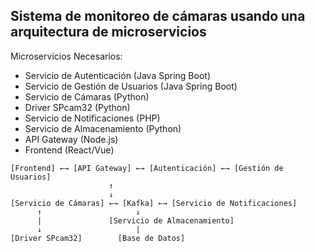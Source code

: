 

## Sistema de monitoreo de cámaras usando una arquitectura de microservicios

Microservicios Necesarios:
- Servicio de Autenticación (Java Spring Boot)
- Servicio de Gestión de Usuarios (Java Spring Boot)
- Servicio de Cámaras (Python)
- Driver SPcam32 (Python)
- Servicio de Notificaciones (PHP)
- Servicio de Almacenamiento (Python)
- API Gateway (Node.js)
- Frontend (React/Vue)


```
[Frontend] ←→ [API Gateway] ←→ [Autenticación] ←→ [Gestión de Usuarios]
                      ↑
                      ↓
[Servicio de Cámaras] ←→ [Kafka] ←→ [Servicio de Notificaciones]
      ↑                     ↓
      |               [Servicio de Almacenamiento]
      ↓                     |
[Driver SPcam32]        [Base de Datos]
```